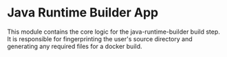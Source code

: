 # Java Runtime Builder App
This module contains the core logic for the java-runtime-builder build step. It is responsible for
fingerprinting the user's source directory and generating any required files for a docker build.
